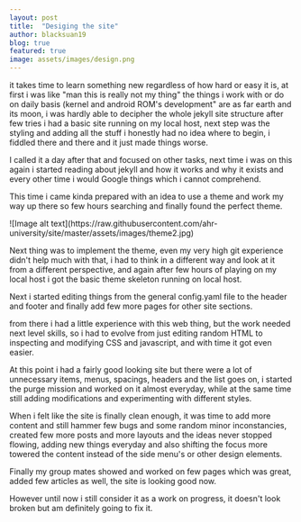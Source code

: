```yaml
---
layout: post
title:  "Desiging the site"
author: blacksuan19
blog: true
featured: true
image: assets/images/design.png
---
```

<p> it takes time to learn something new regardless of how hard or easy it is,  at first i was like "man this is really not my thing" the things i work with or do on daily basis (kernel and android ROM's development" are as far earth and its moon, i was hardly able to decipher  the whole jekyll site structure after few tries i had a basic site running on my local host, next step was the styling and adding all the stuff i honestly had no idea where to begin, i fiddled there and there and it just made things worse.</p>
<p>I called   it a day after that and focused on other tasks, next time i was on this again i started reading about jekyll and how it works and why it exists and every other time i would Google things which i cannot comprehend.</p>
<p> This time i came kinda prepared with an idea to use a theme and work my way up there so few hours searching and finally found the perfect theme.</p>
![Image alt text](https://raw.githubusercontent.com/ahr-university/site/master/assets/images/theme2.jpg)  
<p> Next thing was to implement the theme, even my very high git experience didn't help much with that, i had to think in a different way and look at it from a different perspective, and again after few hours of playing on my local host i got the basic theme skeleton running on local host.</p>
<p>Next i started editing things from the general config.yaml file to the header and footer and finally add few more pages for other site sections.</p>  
<p>from there i had a little experience with this web thing, but the work needed next level skills, so i had to evolve from just editing random HTML to inspecting and modifying CSS and javascript, and with time it got even easier. </p>
<p> At this point i had a fairly good looking site but there were a lot  of unnecessary items, menus, spacings, headers and the list goes on, i started the purge mission and worked on it almost everyday, while at the same time still adding modifications and experimenting with different styles.</p>
<p> When i felt like the site is finally clean enough, it was time to add more content and still hammer few bugs and some random minor inconstancies, created few more posts and more layouts and the ideas never stopped flowing, adding new things everyday and also shifting the focus more towered the content instead of the side menu's or other design elements.</p>
<p> Finally my group mates showed and worked on few pages which was great, added few articles as well, the site is looking good now. </p>
<p> However until now i still consider it as a work on progress, it doesn't look broken but am definitely going to fix it. </p>
